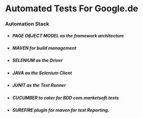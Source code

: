 # Automated Tests For Google.de

### Automation Stack
* ##### PAGE OBJECT MODEL as the framework architecture
* ##### MAVEN for build management
* ##### SELENIUM as the Driver
* ##### JAVA as the Selenium Client
* ##### JUNIT as the Test Runner
* ##### CUCUMBER to cater for BDD com.marketsoft.tests
* ##### SUREFIRE plugin for maven for test Reporting.

